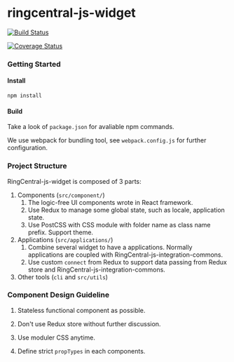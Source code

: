 # ringcentral-js-widget

[![Build Status](https://travis-ci.org/ringcentral/ringcentral-js-widget.svg?branch=master)](https://travis-ci.org/ringcentral/ringcentral-js-widget)

[![Coverage Status](https://coveralls.io/repos/github/ringcentral/ringcentral-js-widget/badge.svg?branch=master)](https://coveralls.io/github/ringcentral/ringcentral-js-widget?branch=master)



### Getting Started

#### Install

```shell
npm install
```

#### Build

Take a look of `package.json` for avaliable npm commands.

We use webpack for bundling tool, see `webpack.config.js` for further configuration.


### Project Structure
RingCentral-js-widget is composed of 3 parts:

1. Components (`src/component/`)
   1. The logic-free UI components wrote in React framework.
   2. Use Redux to manage some global state, such as locale, application state.
   3. Use PostCSS with CSS module with folder name as class name prefix. Support theme.
2. Applications (`src/applications/`)
   1. Combine several widget to have a applications. Normally applications are coupled with RingCentral-js-integration-commons.
   2. Use custom `connect` from Redux to support data passing from Redux store and RingCentral-js-integration-commons.
3. Other tools (`cli` and `src/utils`)



### Component Design Guideline

1. Stateless functional component as possible.

2. Don't use Redux store without further discussion.

3. Use moduler CSS anytime.

4. Define strict `propTypes` in each components.

   ​